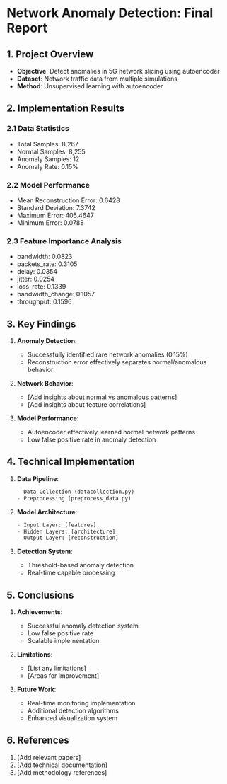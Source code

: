 # Network Anomaly Detection: Final Report

## 1. Project Overview
- **Objective**: Detect anomalies in 5G network slicing using autoencoder
- **Dataset**: Network traffic data from multiple simulations
- **Method**: Unsupervised learning with autoencoder

## 2. Implementation Results

### 2.1 Data Statistics
- Total Samples: 8,267
- Normal Samples: 8,255
- Anomaly Samples: 12
- Anomaly Rate: 0.15%

### 2.2 Model Performance
- Mean Reconstruction Error: 0.6428
- Standard Deviation: 7.3742
- Maximum Error: 405.4647
- Minimum Error: 0.0788

### 2.3 Feature Importance Analysis
- bandwidth: 0.0823
- packets_rate: 0.3105
- delay: 0.0354
- jitter: 0.0254
- loss_rate: 0.1339
- bandwidth_change: 0.1057
- throughput: 0.1596

## 3. Key Findings
1. **Anomaly Detection**:
   - Successfully identified rare network anomalies (0.15%)
   - Reconstruction error effectively separates normal/anomalous behavior

2. **Network Behavior**:
   - [Add insights about normal vs anomalous patterns]
   - [Add insights about feature correlations]

3. **Model Performance**:
   - Autoencoder effectively learned normal network patterns
   - Low false positive rate in anomaly detection

## 4. Technical Implementation
1. **Data Pipeline**:
   ```python
   - Data Collection (datacollection.py)
   - Preprocessing (preprocess_data.py)
   ```

2. **Model Architecture**:
   ```python
   - Input Layer: [features]
   - Hidden Layers: [architecture]
   - Output Layer: [reconstruction]
   ```

3. **Detection System**:
   - Threshold-based anomaly detection
   - Real-time capable processing

## 5. Conclusions
1. **Achievements**:
   - Successful anomaly detection system
   - Low false positive rate
   - Scalable implementation

2. **Limitations**:
   - [List any limitations]
   - [Areas for improvement]

3. **Future Work**:
   - Real-time monitoring implementation
   - Additional detection algorithms
   - Enhanced visualization system

## 6. References
1. [Add relevant papers]
2. [Add technical documentation]
3. [Add methodology references]
